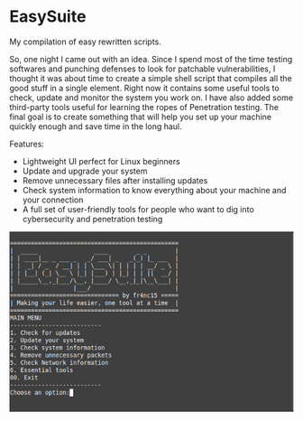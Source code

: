 # EasySuite
My compilation of easy rewritten scripts.

So, one night I came out with an idea. Since I spend most of the time testing softwares and punching defenses to look for patchable
vulnerabilities, I thought it was about time to create a simple shell script that compiles all the good stuff in a single element.
Right now it contains some useful tools to check, update and monitor the system you work on.
I have also added some third-party tools useful for learning the ropes of Penetration testing.
The final goal is to create something that will help you set up your machine quickly enough and save time in the long haul.

Features:
- Lightweight UI perfect for Linux beginners
- Update and upgrade your system
- Remove unnecessary files after installing updates
- Check system information to know everything about your machine and your connection
- A full set of user-friendly tools for people who want to dig into cybersecurity and penetration testing

![alt text](https://github.com/theonefrancis/easySuite/blob/main/cover.png)

